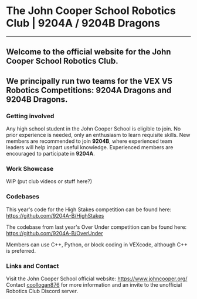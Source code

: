 # The John Cooper School Robotics Club | 9204A / 9204B Dragons
---
## Welcome to the official website for the John Cooper School Robotics Club.
We principally run two teams for the VEX V5 Robotics Competitions: **9204A Dragons** and **9204B Dragons**.
---

### Getting involved
Any high school student in the John Cooper School is eligible to join. No prior experience is needed, only an enthusiasm to learn requisite skills. New members are recommended to join **9204B**, where experienced team leaders will help impart useful knowledge. Experienced members are encouraged to participate in **9204A**.

### Work Showcase
WIP
(put club videos or stuff here?)

### Codebases
This year's code for the High Stakes competition can be found here: https://github.com/9204A-B/HighStakes

The codebase from last year's Over Under competition can be found here: https://github.com/9204A-B/OverUnder

Members can use C++, Python, or block coding in VEXcode, although C++ is preferred.

### Links and Contact
Visit the John Cooper School official website: https://www.johncooper.org/
Contact [coollogan876](https://github.com/coollogan876) for more information and an invite to the unofficial Robotics Club Discord server.
